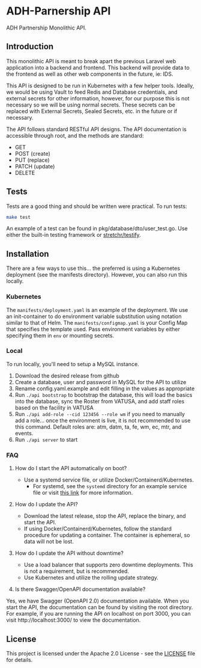 # ADH-Parnership API

ADH Partnership Monolithic API.

## Introduction

This monolithic API is meant to break apart the previous Laravel web application into a backend and frontend.  This backend will provide data to the frontend as well as other web components in the future, ie: IDS.

This API is designed to be run in Kubernetes with a few helper tools. Ideally, we would be using Vault to feed Redis and Database credentials, and external secrets for other information, however, for our purpose this is not necessary so we will be using normal secrets. These secrets can be replaced with External Secrets, Sealed Secrets, etc. in the future or if necessary.

The API follows standard RESTful API designs. The API documentation is accessible through root, and the methods are standard:

- GET
- POST (create)
- PUT (replace)
- PATCH (update)
- DELETE

## Tests

Tests are a good thing and should be written were practical.  To run tests:

```bash
make test
```

An example of a test can be found in pkg/database/dto/user_test.go. Use either the built-in testing framework
or [stretchr/testify](https://github.com/stretchr/testify).

## Installation

There are a few ways to use this... the preferred is using a Kubernetes deployment (see the manifests directory). However, you can also run this locally.

### Kubernetes

The `manifests/deployment.yaml` is an example of the deployment. We use an init-container to do environment variable substitution using notation similar to that of Helm.
The `manifests/configmap.yaml` is your Config Map that specifies the template used. Pass environment variables by either specifying them in `env` or mounting secrets.

### Local

To run locally, you'll need to setup a MySQL instance.

1. Download the desired release from github
2. Create a database, user and password in MySQL for the API to utilize
3. Rename config.yaml.example and edit filling in the values as appropriate
4. Run `./api bootstrap` to bootstrap the database, this will load the basics into the database, sync the Roster from VATUSA, and add staff roles based on the facility in VATUSA
5. Run `./api add-role --cid 123456 --role wm` if you need to manually add a role... once the environment is live, it is not recommended to use this command. Default roles are: atm, datm, ta, fe, wm, ec, mtr, and events.
6. Run `./api server` to start

### FAQ

1. How do I start the API automatically on boot?

    - Use a systemd service file, or utilize Docker/Containerd/Kubernetes.
      - For systemd, see the `systemd` directory for an example service file or visit [this link](https://www.digitalocean.com/community/tutorials/how-to-use-systemctl-to-manage-systemd-services-and-units) for more information.

2. How do I update the API?

    - Download the latest release, stop the API, replace the binary, and start the API.
    - If using Docker/Containerd/Kubernetes, follow the standard procedure for updating a container. The container is ephemeral, so data will not be lost.

3. How do I update the API without downtime?

    - Use a load balancer that supports zero downtime deployments.  This is not a requirement, but is recommended.
    - Use Kubernetes and utilize the rolling update strategy.

4. Is there Swagger/OpenAPI documentation available?

Yes, we have Swagger (OpenAPI 2.0) documentation available. When you start the API, the documentation can be found by visiting the root directory.  For example, if you are running the API on localhost on port 3000, you can visit http://localhost:3000/ to view the documentation.

## License

This project is licensed under the Apache 2.0 License - see the [LICENSE](LICENSE) file for details.
